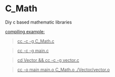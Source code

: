 # C_Math
Diy c based mathematic libraries

<u> compiling example:
> cc -c -g C_Math.c  
  
> cc -c -g main.c  
  
> cd Vector && cc -c -g vector.c  
  
> cc -o main main.o C_Math.o ./Vector/vector.o

